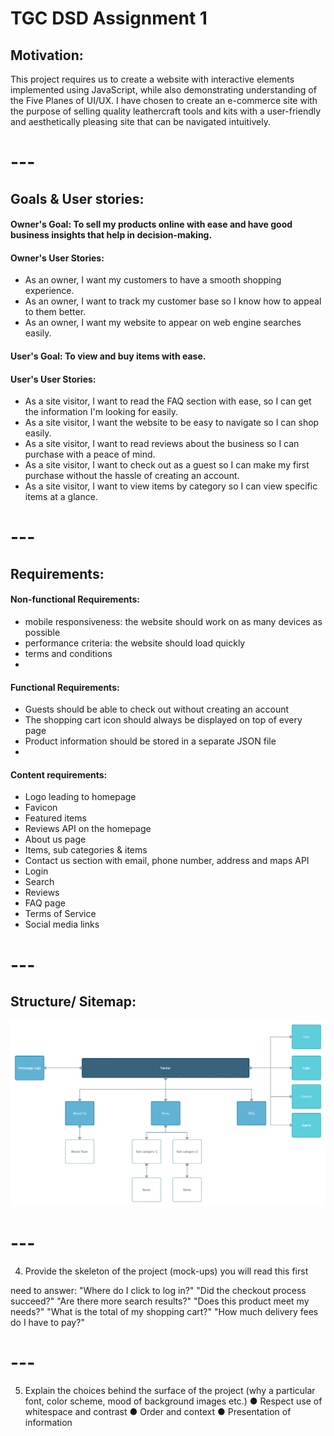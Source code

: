 # **TGC DSD Assignment 1**

## **Motivation:**
This project requires us to create a website with interactive elements implemented using JavaScript, while also demonstrating 
understanding of the Five Planes of UI/UX. I have chosen to create an e-commerce site with the purpose of selling quality leathercraft tools and kits 
with a user-friendly and aesthetically pleasing site that can be navigated intuitively. 

# ---
## **Goals & User stories:**

#### Owner's Goal:  To sell my products online with ease and have good business insights that help in decision-making. 

#### Owner's User Stories:
-  As an owner, I want my customers to have a smooth shopping experience. 
-  As an owner, I want to track my customer base so I know how to appeal to them better. 
-  As an owner, I want my website to appear on web engine searches easily. 

#### User's Goal: To view and buy items with ease. 

#### User's User Stories:
- As a site visitor, I want to read the FAQ section with ease, so I can get the information I'm looking for easily.
- As a site visitor, I want the website to be easy to navigate so I can shop easily. 
- As a site visitor, I want to read reviews about the business so I can purchase with a peace of mind. 
- As a site visitor, I want to check out as a guest so I can make my first purchase without the hassle of creating an account. 
- As a site visitor, I want to view items by category so I can view specific items at a glance. 

# --- 
<!-- 2. List down the scope of the project (features and requirements, non-technical requirements, content requirements) 
Non-functional Requirements (general characteristics): -->
## **Requirements:** 

#### Non-functional Requirements: 
- mobile responsiveness: the website should work on as many devices as possible
- performance criteria: the website should load quickly
- terms and conditions
- 

#### Functional Requirements:
<!-- (how product behaves - feature, mandatory) -->
- Guests should be able to check out without creating an account
- The shopping cart icon should always be displayed on top of every page
- Product information should be stored in a separate JSON file
- 

#### Content requirements:
- Logo leading to homepage
- Favicon
- Featured items
- Reviews API on the homepage
- About us page
- Items, sub categories & items
- Contact us section with email, phone number, address and maps API
- Login
- Search
- Reviews
- FAQ page 
- Terms of Service
- Social media links

# --- 
## Structure/ Sitemap: 
![](readme-sitemap/sitemap.jpg)

# --- 
4. Provide the skeleton of the project (mock-ups) 
you will read this first

need to answer:
"Where do I click to log in?"
"Did the checkout process succeed?"
"Are there more search results?"
"Does this product meet my needs?"
"What is the total of my shopping cart?"
"How much delivery fees do I have to pay?"

# --- 
5. Explain the choices behind the surface of the project (why a particular font, color scheme, mood of background images etc.)
● Respect use of whitespace and contrast
● Order and context
● Presentation of information

